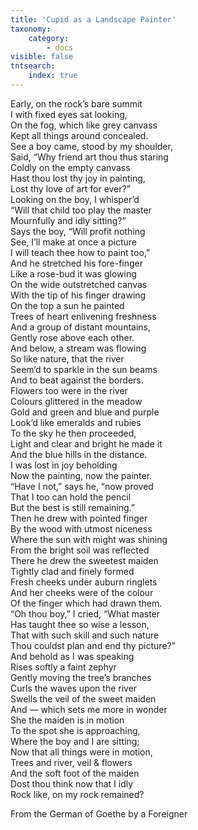 ```yaml
---
title: 'Cupid as a Landscape Painter'
taxonomy:
    category:
        - docs
visible: false
tntsearch:
    index: true
---
```


Early, on the rock’s bare summit  
I with fixed eyes sat looking,  
On the fog, which like grey canvass  
Kept all things around concealed.  
See a boy came, stood by my shoulder,  
Said, “Why friend art thou thus staring  
Coldly on the empty canvass  
Hast thou lost thy joy in painting,  
Lost thy love of art for ever?”  
Looking on the boy, I whisper’d  
“Will that child too play the master  
Mournfully and idly sitting?”  
Says the boy, “Will profit nothing  
See, I’ll make at once a picture  
I will teach thee how to paint too,”  
And he stretched his fore-finger  
Like a rose-bud it was glowing  
On the wide outstretched canvas  
With the tip of his finger drawing  
On the top a sun he painted  
Trees of heart enlivening freshness  
And a group of distant mountains,  
Gently rose above each other.  
And below, a stream was flowing  
So like nature, that the river  
Seem’d to sparkle in the sun beams  
And to beat against the borders.  
Flowers too were in the river  
Colours glittered in the meadow  
Gold and green and blue and purple  
Look’d like emeralds and rubies  
To the sky he then proceeded,  
Light and clear and bright he made it  
And the blue hills in the distance.  
I was lost in joy beholding  
Now the painting, now the painter.  
“Have I not,” says he, “now proved  
That I too can hold the pencil  
But the best is still remaining.”  
Then he drew with pointed finger  
By the wood with utmost niceness  
Where the sun with might was shining  
From the bright soil was reflected  
There he drew the sweetest maiden  
Tightly clad and finely formed  
Fresh cheeks under auburn ringlets  
And her cheeks were of the colour  
Of the finger which had drawn them.  
“Oh thou boy,” I cried, “What master  
Has taught thee so wise a lesson,  
That with such skill and such nature  
Thou couldst plan and end thy picture?”  
And behold as I was speaking  
Rises softly a faint zephyr  
Gently moving the tree’s branches  
Curls the waves upon the river  
Swells the veil of the sweet maiden  
And — which sets me more in wonder  
She the maiden is in motion  
To the spot she is approaching,  
Where the boy and I are sitting;  
Now that all things were in motion,  
Trees and river, veil & flowers  
And the soft foot of the maiden  
Dost thou think now that I idly  
Rock like, on my rock remained?  
  
From the German of Goethe by a Foreigner
